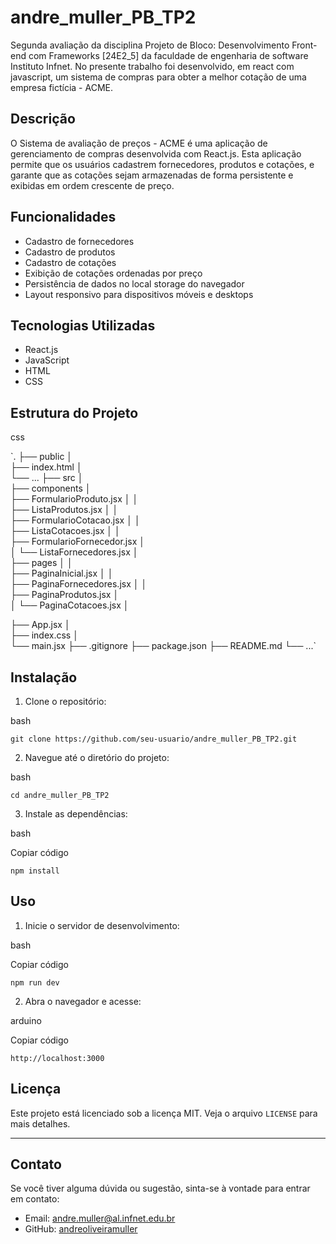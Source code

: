 # andre_muller_PB_TP2
 Segunda avaliação da disciplina Projeto de Bloco: Desenvolvimento Front-end com Frameworks [24E2_5] da faculdade de engenharia de software Instituto Infnet. No presente trabalho foi desenvolvido, em react com javascript, um sistema de compras para obter a melhor cotação de uma empresa fictícia - ACME.


## Descrição

O Sistema de avaliação de preços - ACME é uma aplicação de gerenciamento de compras desenvolvida com React.js. Esta aplicação permite que os usuários cadastrem fornecedores, produtos e cotações, e garante que as cotações sejam armazenadas de forma persistente e exibidas em ordem crescente de preço.

## Funcionalidades

- Cadastro de fornecedores
- Cadastro de produtos
- Cadastro de cotações
- Exibição de cotações ordenadas por preço
- Persistência de dados no local storage do navegador
- Layout responsivo para dispositivos móveis e desktops

## Tecnologias Utilizadas

- React.js
- JavaScript
- HTML
- CSS

## Estrutura do Projeto

css



`. 
├── public │   
├── index.html │   
└── ... ├── src │   
            ├── components │      
                ├── FormularioProduto.jsx │   │   
                ├── ListaProdutos.jsx │   │   
                ├── FormularioCotacao.jsx │   │   
                ├── ListaCotacoes.jsx │   │   
                ├── FormularioFornecedor.jsx │   
            │   └── ListaFornecedores.jsx │   
            ├── pages │   │   
                ├── PaginaInicial.jsx │   │   
                ├── PaginaFornecedores.jsx │   │   
                ├── PaginaProdutos.jsx │   
                │   └── PaginaCotacoes.jsx │   
                
├── App.jsx │   
├── index.css │   
└── main.jsx 
├── .gitignore 
├── package.json 
├── README.md └── ...`

## Instalação

1. Clone o repositório:

bash



`git clone https://github.com/seu-usuario/andre_muller_PB_TP2.git`

2. Navegue até o diretório do projeto:

bash


`cd andre_muller_PB_TP2`

3. Instale as dependências:

bash

Copiar código

`npm install`

## Uso

1. Inicie o servidor de desenvolvimento:

bash

Copiar código

`npm run dev`

2. Abra o navegador e acesse:

arduino

Copiar código

`http://localhost:3000`



## Licença

Este projeto está licenciado sob a licença MIT. Veja o arquivo `LICENSE` para mais detalhes.

---

## Contato

Se você tiver alguma dúvida ou sugestão, sinta-se à vontade para entrar em contato:

- Email: andre.muller@al.infnet.edu.br
- GitHub: [andreoliveiramuller](https://github.com/andreoliveiramuller)